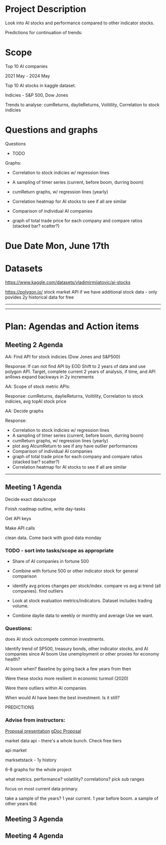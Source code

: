 # Project Description

Look into AI stocks and performance compared to other indicator stocks. 

Predictions for continuation of trends: 

# Scope

Top 10 AI companies

2021 May - 2024 May

Top 10 AI stocks in kaggle dataset. 

Indicies - S&P 500, Dow Jones

Trends to analyse: cumReturns, daylieReturns, Volitility, Correlation to stock indicies

# Questions and graphs
Questions
* TODO

Graphs:
  * Correlation to stock indicies w/ regression lines
  * A sampling of timer series (current, before boom, durring boom)
  * cumReturn graphs, w/ regression lines (yearly)
  * Correlation heatmap for AI stocks to see if all are similar
 
  * Comparison of individual AI companies  
  * graph of total trade price for each company and compare ratios (stacked bar? scatter?)

# Due Date Mon, June 17th

# Datasets

https://www.kaggle.com/datasets/vladimirmijatovic/ai-stocks 

https://polygon.io/ stock market API if we have additional stock data - only povides 2y historical data for free



---
---
# Plan: Agendas and Action items

## Meeting 2 Agenda
AA: Find API for stock indicies (Dow Jones and S&P500)

Response: If can not find API by EOD Shift to 2 years of data and use polygon API. Target, complete current 2 years of analysis, if time, and API anllows expand backways in 2y increments


AA: Scope of stock metric APIs: 

Response: cumReturns, daylieReturns, Volitility, Correlation to stock indicies, avg topAI stock price

AA: Decide graphs

Response: 
  * Correlation to stock indicies w/ regression lines
  * A sampling of timer series (current, before boom, durring boom)
  * cumReturn graphs, w/ regression lines (yearly)
  * plot avg AIcumReturn to see if any have outlier performances
  * Comparison of individual AI companies  
  * graph of total trade price for each company and compare ratios (stacked bar? scatter?)
  * Correlation heatmap for AI stocks to see if all are similar



---

## Meeting 1 Agenda

Decide exact data/scope

Finish roadmap outline, write day-tasks

Get API keys

Make API calls

clean data. Come back with good data monday

### TODO - sort into tasks/scope as appropriate

* Share of AI companies in fortune 500

* Combine with fortune 500 or other indicator stock for general comparison

* identify avg prices changes per stock/index. compare vs avg ai trend (all companies). find outliers

* Look at stock evaluation metrics/indicators.
Dataset includes trading volume.

* Combine daylie data to weekly or monthly and average
Use  we want.

### Questions: 

does AI stock outcompete common investments.

Identify trend of SP500, treasury bonds, other indicator stocks, and AI companies since AI boom 
Use unemployment or other proxies for economy health?

AI boom when? Baseline by going back a few years from then

Were these stocks more resilient in economic turmoil (2020)

Were there outliers within AI companies

When would AI have been the best investment. Is it still?

PREDICTIONS

### Advise from instructors:

[Proposal presentation](https://docs.google.com/presentation/d/18OrJYFomjt88RlA2M-8i7M9ukaBOeqgP/edit#slide=id.p1)
[gDoc Proposal](https://docs.google.com/document/d/139RJ7I75FHh-fn9RsUAjRVN0J7TTHlilzZtuNa3ryxY/edit)
 
market data api - there's a whole bunch. Check free tiers

api market

marksetstack - 1y history

6-8 graphs for the whole project

what metrics. performance? volatility? correlations?  pick sub ranges

focus on most current data primary.

take a sample of the years? 1 year current. 1 year before boom. a sample of other years tbd.

## Meeting 3 Agenda


## Meeting 4 Agenda
